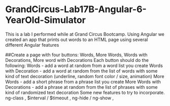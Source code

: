 # GrandCircus-Lab17B-Angular-6-YearOld-Simulator
This is a lab I performed while at Grand Circus Bootcamp. Using Angular we created an app that prints out words to an HTML page using several different Angular features

##Create a page with four buttons:
Words, More Words, Words with Decorations, More word with
Decorations
Each button should do the following:
Words - add a word at random from a word list you create
Words with Decoration - add a word at random from the list of
words with some kind of text decoration (underline, random font
color / size, animation)
More Words - add a short phrase from a phrase list you create
More Words with Decorations - add a phrase at random from the
list of phrases with some kind of randomized text decoration
Some new features to try to incorporate.
ng-class , $interval / $timeout , ng-hide / ng-show ,
